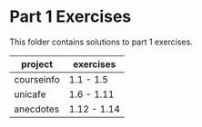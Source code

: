# Part 1 Exercises

This folder contains solutions to part 1 exercises.

| project    | exercises   |
| ---------- | ----------- |
| courseinfo | 1.1 - 1.5   |
| unicafe    | 1.6 - 1.11  |
| anecdotes  | 1.12 - 1.14 |

